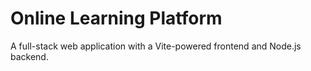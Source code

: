 # Online Learning Platform

A full-stack web application with a Vite-powered frontend and Node.js backend.